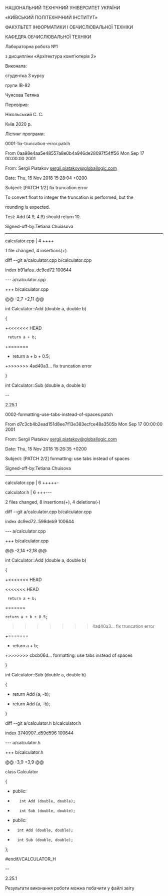НАЦІОНАЛЬНИЙ ТЕХНІЧНИЙ УНІВЕРСИТЕТ УКРАЇНИ 

«КИЇВСЬКИЙ ПОЛІТЕХНІЧНИЙ ІНСТИТУТ»

ФАКУЛЬТЕТ ІНФОРМАТИКИ І ОБЧИСЛЮВАЛЬНОЇ ТЕХНІКИ

КАФЕДРА ОБЧИСЛЮВАЛЬНОЇ ТЕХНІКИ

Лабораторна робота №1

з дисципліни «Архітектура комп’ютерів 2»


Виконала:

студентка 3 курсу 

групи ІВ-82

Чуясова Тетяна


Перевірив: 

Нікольський С. С.


Київ 2020 р.




Лістинг програми:

0001-fix-truncation-error.patch

From 0aa98e4aa5e48557a8e0b4a946de28097f54ff56 Mon Sep 17 00:00:00 2001

From: Sergii Piatakov <sergii.piatakov@globallogic.com>

Date: Thu, 15 Nov 2018 15:28:04 +0200

Subject: [PATCH 1/2] fix truncation error

To convert float to integer the truncation is performed, but the

rounding is expected.

Test: Add (4.9, 4.9) should return 10.

Signed-off-by:Tetiana Chuiasova

---
 calculator.cpp | 4 ++++
 
 1 file changed, 4 insertions(+)
 

diff --git a/calculator.cpp b/calculator.cpp

index b91afea..dc9ed72 100644

--- a/calculator.cpp

+++ b/calculator.cpp

@@ -2,7 +2,11 @@
 
 int Calculator::Add (double a, double b)
 
 {
 
+<<<<<<< HEAD

     return a + b;
     
+=======

+	return a + b + 0.5;

+>>>>>>> 4ad40a3... fix truncation error

 }
 
 int Calculator::Sub (double a, double b)
 
-- 

2.25.1



0002-formatting-use-tabs-instead-of-spaces.patch

From d7c3cb4b2ead151d8ee7f13e383ecfce48a3505b Mon Sep 17 00:00:00 2001

From: Sergii Piatakov <sergii.piatakov@globallogic.com>

Date: Thu, 15 Nov 2018 15:26:35 +0200

Subject: [PATCH 2/2] formatting: use tabs instead of spaces

Signed-off-by:Tetiana Chuisova

---

 calculator.cpp | 6 +++++-
 
 calculator.h   | 6 +++---
 
 2 files changed, 8 insertions(+), 4 deletions(-)

diff --git a/calculator.cpp b/calculator.cpp

index dc9ed72..598deb9 100644

--- a/calculator.cpp

+++ b/calculator.cpp

@@ -2,14 +2,18 @@
 
 int Calculator::Add (double a, double b)
 
 {
 
+<<<<<<< HEAD

 <<<<<<< HEAD
 
     return a + b;
     
 =======
 
 	return a + b + 0.5;
  
 >>>>>>> 4ad40a3... fix truncation error
 
+=======

+	return a + b;

+>>>>>>> cbcb06d... formatting: use tabs instead of spaces

 }
 
 int Calculator::Sub (double a, double b)
 
 {
 
-    return Add (a, -b);

+	return Add (a, -b);

 }
 
diff --git a/calculator.h b/calculator.h

index 3740907..d59d596 100644

--- a/calculator.h

+++ b/calculator.h

@@ -3,9 +3,9 @@
 
 class Calculator
 
 {
 
-    public:

-        int Add (double, double);

-        int Sub (double, double);

+	public:

+		int Add (double, double);

+		int Sub (double, double);

 };
 
 #endif//CALCULATOR_H
 
-- 

2.25.1

Результати виконання роботи можна побачити у файлі звіту
